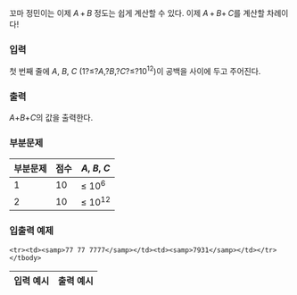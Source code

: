 꼬마 정민이는 이제 <span class="tex-span"><i>A</i>&thinsp;+&thinsp;<i>B</i></span> 정도는 쉽게 계산할 수 있다. 이제 <span class="tex-span"><i>A</i>&thinsp;+&thinsp;<i>B</i>+&thinsp;<i>C</i></span>를 계산할 차례이다!

### 입력

첫 번째 줄에 <span class="tex-span"><i>A</i></span>, <span class="tex-span"><i>B</i></span>, <span class="tex-span"><i>C</i></span> (<span class="tex-span">1?≤?<i>A</i>,?<i>B</i>,?<i>C</i>?≤?10<sup class="upper-index">12</sup></span>)이 공백을 사이에 두고 주어진다.

### 출력

<span class="tex-span"><i>A</i>+<i>B</i>+<i>C</i></span>의 값을 출력한다.

### 부분문제

<div class="row">
<div class="col-sm-8 col-md-8 col-lg-6">
<div class='table-responsive'>
<table class='table table-bordered'>
<thead>
 <tr>
  <th class="col-sm-3 col-md-3 col-lg-3">부분문제</th>
  <th class="col-sm-4 col-md-4 col-lg-4">점수</th>
  <th class="col-sm-5 col-md-5 col-lg-5"><span class="tex-span"><i>A</i></span>, <span class="tex-span"><i>B</i></span>, <span class="tex-span"><i>C</i></span></th>
 </tr>
</thead>
<tbody>
 <tr>
  <td>1</td>
  <td>10</td>
  <td><span class="tex-span">&le; 10<sup class="upper-index">6</sup></span></td>
 </tr>
 <tr>
  <td>2</td>
  <td>10</td>
  <td><span class="tex-span">&le; 10<sup class="upper-index">12</sup></span></td>
 </tr>
</tbody>
</table>
</div>
</div>
</div>

### 입출력 예제

<table class="table table-condensed table-bordered " id="examples_table">
	<thead>
		<tr>
			<th class="col-lg-6 col-md-6 col-sm-6">입력 예시</th>
			<th class="col-lg-6 col-md-6 col-sm-6">출력 예시</th>
		</tr>
	</thead>
	<tbody>
	
	<tr><td><samp>77 77 7777</samp></td><td><samp>7931</samp></td></tr></tbody>
</table>